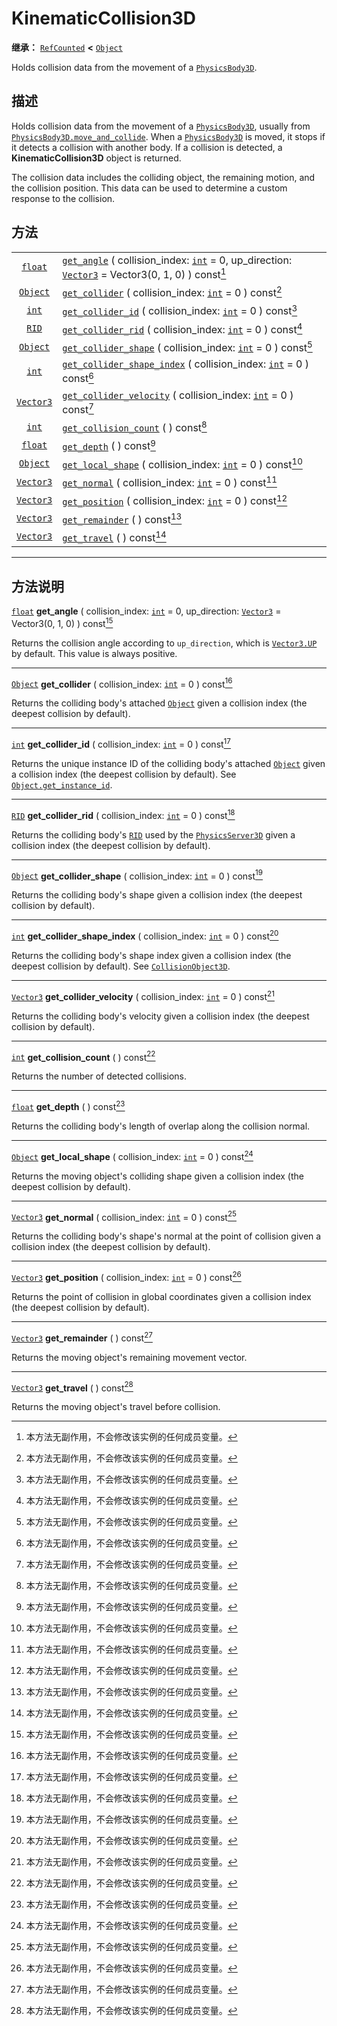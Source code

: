 <!-- ⚠ 请勿编辑本文件 ⚠ -->
<!-- 本文档使用脚本从 WeDot 引擎源码仓库生成。 -->
<!-- 生成脚本：https://github.com/WeDot-Engine/WeDot/tree/4.3/doc/tools/make_md.py； -->
<!-- 原文件：https://github.com/WeDot-Engine/WeDot/tree/4.3/doc/classes/KinematicCollision3D.xml。 -->

<div id="_class_kinematiccollision3d"></div>

# KinematicCollision3D

**继承：** [`RefCounted`](class_refcounted.md) **<** [`Object`](class_object.md)

Holds collision data from the movement of a [`PhysicsBody3D`](class_physicsbody3d.md).

## 描述

Holds collision data from the movement of a [`PhysicsBody3D`](class_physicsbody3d.md), usually from [`PhysicsBody3D.move_and_collide`](#class_physicsbody3d_method_move_and_collide). When a [`PhysicsBody3D`](class_physicsbody3d.md) is moved, it stops if it detects a collision with another body. If a collision is detected, a **KinematicCollision3D** object is returned.

The collision data includes the colliding object, the remaining motion, and the collision position. This data can be used to determine a custom response to the collision.

## 方法

|||
|:-:|:--|
| [`float`](class_float.md)     | [`get_angle`](#class_kinematiccollision3d_method_get_angle) ( collision_index: [`int`](class_int.md) = 0, up_direction: [`Vector3`](class_vector3.md) = Vector3(0, 1, 0) ) const[^const] |
| [`Object`](class_object.md)   | [`get_collider`](#class_kinematiccollision3d_method_get_collider) ( collision_index: [`int`](class_int.md) = 0 ) const[^const]                                                           |
| [`int`](class_int.md)         | [`get_collider_id`](#class_kinematiccollision3d_method_get_collider_id) ( collision_index: [`int`](class_int.md) = 0 ) const[^const]                                                     |
| [`RID`](class_rid.md)         | [`get_collider_rid`](#class_kinematiccollision3d_method_get_collider_rid) ( collision_index: [`int`](class_int.md) = 0 ) const[^const]                                                   |
| [`Object`](class_object.md)   | [`get_collider_shape`](#class_kinematiccollision3d_method_get_collider_shape) ( collision_index: [`int`](class_int.md) = 0 ) const[^const]                                               |
| [`int`](class_int.md)         | [`get_collider_shape_index`](#class_kinematiccollision3d_method_get_collider_shape_index) ( collision_index: [`int`](class_int.md) = 0 ) const[^const]                                   |
| [`Vector3`](class_vector3.md) | [`get_collider_velocity`](#class_kinematiccollision3d_method_get_collider_velocity) ( collision_index: [`int`](class_int.md) = 0 ) const[^const]                                         |
| [`int`](class_int.md)         | [`get_collision_count`](#class_kinematiccollision3d_method_get_collision_count) ( ) const[^const]                                                                                        |
| [`float`](class_float.md)     | [`get_depth`](#class_kinematiccollision3d_method_get_depth) ( ) const[^const]                                                                                                            |
| [`Object`](class_object.md)   | [`get_local_shape`](#class_kinematiccollision3d_method_get_local_shape) ( collision_index: [`int`](class_int.md) = 0 ) const[^const]                                                     |
| [`Vector3`](class_vector3.md) | [`get_normal`](#class_kinematiccollision3d_method_get_normal) ( collision_index: [`int`](class_int.md) = 0 ) const[^const]                                                               |
| [`Vector3`](class_vector3.md) | [`get_position`](#class_kinematiccollision3d_method_get_position) ( collision_index: [`int`](class_int.md) = 0 ) const[^const]                                                           |
| [`Vector3`](class_vector3.md) | [`get_remainder`](#class_kinematiccollision3d_method_get_remainder) ( ) const[^const]                                                                                                    |
| [`Vector3`](class_vector3.md) | [`get_travel`](#class_kinematiccollision3d_method_get_travel) ( ) const[^const]                                                                                                          |

<!-- rst-class:: classref-section-separator -->

---

## 方法说明

<div id="_class_kinematiccollision3d_method_get_angle"></div>

[`float`](class_float.md) **get_angle** ( collision_index: [`int`](class_int.md) = 0, up_direction: [`Vector3`](class_vector3.md) = Vector3(0, 1, 0) ) const[^const]<div id="class_kinematiccollision3d_method_get_angle"></div>

Returns the collision angle according to `up_direction`, which is [`Vector3.UP`](#class_vector3_constant_up) by default. This value is always positive.

<!-- rst-class:: classref-item-separator -->

---

<div id="_class_kinematiccollision3d_method_get_collider"></div>

[`Object`](class_object.md) **get_collider** ( collision_index: [`int`](class_int.md) = 0 ) const[^const]<div id="class_kinematiccollision3d_method_get_collider"></div>

Returns the colliding body's attached [`Object`](class_object.md) given a collision index (the deepest collision by default).

<!-- rst-class:: classref-item-separator -->

---

<div id="_class_kinematiccollision3d_method_get_collider_id"></div>

[`int`](class_int.md) **get_collider_id** ( collision_index: [`int`](class_int.md) = 0 ) const[^const]<div id="class_kinematiccollision3d_method_get_collider_id"></div>

Returns the unique instance ID of the colliding body's attached [`Object`](class_object.md) given a collision index (the deepest collision by default). See [`Object.get_instance_id`](#class_object_method_get_instance_id).

<!-- rst-class:: classref-item-separator -->

---

<div id="_class_kinematiccollision3d_method_get_collider_rid"></div>

[`RID`](class_rid.md) **get_collider_rid** ( collision_index: [`int`](class_int.md) = 0 ) const[^const]<div id="class_kinematiccollision3d_method_get_collider_rid"></div>

Returns the colliding body's [`RID`](class_rid.md) used by the [`PhysicsServer3D`](class_physicsserver3d.md) given a collision index (the deepest collision by default).

<!-- rst-class:: classref-item-separator -->

---

<div id="_class_kinematiccollision3d_method_get_collider_shape"></div>

[`Object`](class_object.md) **get_collider_shape** ( collision_index: [`int`](class_int.md) = 0 ) const[^const]<div id="class_kinematiccollision3d_method_get_collider_shape"></div>

Returns the colliding body's shape given a collision index (the deepest collision by default).

<!-- rst-class:: classref-item-separator -->

---

<div id="_class_kinematiccollision3d_method_get_collider_shape_index"></div>

[`int`](class_int.md) **get_collider_shape_index** ( collision_index: [`int`](class_int.md) = 0 ) const[^const]<div id="class_kinematiccollision3d_method_get_collider_shape_index"></div>

Returns the colliding body's shape index given a collision index (the deepest collision by default). See [`CollisionObject3D`](class_collisionobject3d.md).

<!-- rst-class:: classref-item-separator -->

---

<div id="_class_kinematiccollision3d_method_get_collider_velocity"></div>

[`Vector3`](class_vector3.md) **get_collider_velocity** ( collision_index: [`int`](class_int.md) = 0 ) const[^const]<div id="class_kinematiccollision3d_method_get_collider_velocity"></div>

Returns the colliding body's velocity given a collision index (the deepest collision by default).

<!-- rst-class:: classref-item-separator -->

---

<div id="_class_kinematiccollision3d_method_get_collision_count"></div>

[`int`](class_int.md) **get_collision_count** ( ) const[^const]<div id="class_kinematiccollision3d_method_get_collision_count"></div>

Returns the number of detected collisions.

<!-- rst-class:: classref-item-separator -->

---

<div id="_class_kinematiccollision3d_method_get_depth"></div>

[`float`](class_float.md) **get_depth** ( ) const[^const]<div id="class_kinematiccollision3d_method_get_depth"></div>

Returns the colliding body's length of overlap along the collision normal.

<!-- rst-class:: classref-item-separator -->

---

<div id="_class_kinematiccollision3d_method_get_local_shape"></div>

[`Object`](class_object.md) **get_local_shape** ( collision_index: [`int`](class_int.md) = 0 ) const[^const]<div id="class_kinematiccollision3d_method_get_local_shape"></div>

Returns the moving object's colliding shape given a collision index (the deepest collision by default).

<!-- rst-class:: classref-item-separator -->

---

<div id="_class_kinematiccollision3d_method_get_normal"></div>

[`Vector3`](class_vector3.md) **get_normal** ( collision_index: [`int`](class_int.md) = 0 ) const[^const]<div id="class_kinematiccollision3d_method_get_normal"></div>

Returns the colliding body's shape's normal at the point of collision given a collision index (the deepest collision by default).

<!-- rst-class:: classref-item-separator -->

---

<div id="_class_kinematiccollision3d_method_get_position"></div>

[`Vector3`](class_vector3.md) **get_position** ( collision_index: [`int`](class_int.md) = 0 ) const[^const]<div id="class_kinematiccollision3d_method_get_position"></div>

Returns the point of collision in global coordinates given a collision index (the deepest collision by default).

<!-- rst-class:: classref-item-separator -->

---

<div id="_class_kinematiccollision3d_method_get_remainder"></div>

[`Vector3`](class_vector3.md) **get_remainder** ( ) const[^const]<div id="class_kinematiccollision3d_method_get_remainder"></div>

Returns the moving object's remaining movement vector.

<!-- rst-class:: classref-item-separator -->

---

<div id="_class_kinematiccollision3d_method_get_travel"></div>

[`Vector3`](class_vector3.md) **get_travel** ( ) const[^const]<div id="class_kinematiccollision3d_method_get_travel"></div>

Returns the moving object's travel before collision.

[^virtual]: 本方法通常需要用户覆盖才能生效。
[^const]: 本方法无副作用，不会修改该实例的任何成员变量。
[^vararg]: 本方法除了能接受在此处描述的参数外，还能够继续接受任意数量的参数。
[^constructor]: 本方法用于构造某个类型。
[^static]: 调用本方法无需实例，可直接使用类名进行调用。
[^operator]: 本方法描述的是使用本类型作为左操作数的有效运算符。
[^bitfield]: 这个值是由下列位标志构成位掩码的整数。
[^void]: 无返回值。

